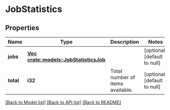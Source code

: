 # JobStatistics

## Properties
Name | Type | Description | Notes
------------ | ------------- | ------------- | -------------
**jobs** | [**Vec <crate::models::JobStatisticsJob>**](JobStatisticsJob.md) |  | [optional] [default to null]
**total** | **i32** | Total number of items available. | [optional] [default to null]

[[Back to Model list]](../README.md#documentation-for-models) [[Back to API list]](../README.md#documentation-for-api-endpoints) [[Back to README]](../README.md)


